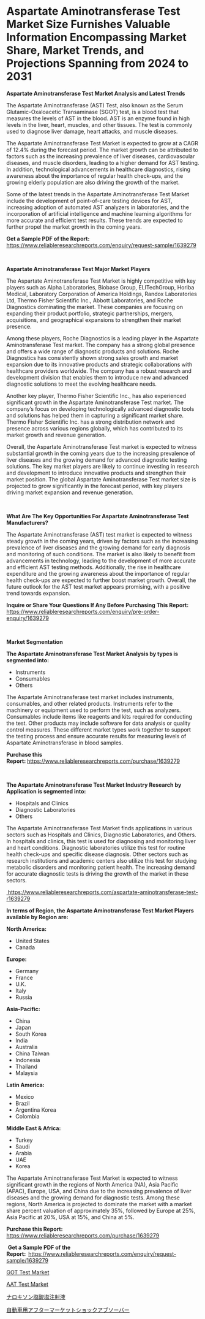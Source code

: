<p><h1>Aspartate Aminotransferase Test Market Size Furnishes Valuable Information Encompassing Market Share, Market Trends, and Projections Spanning from 2024 to 2031</h1></p><p><strong>Aspartate Aminotransferase Test Market Analysis and Latest Trends</strong></p>
<p><p>The Aspartate Aminotransferase (AST) Test, also known as the Serum Glutamic-Oxaloacetic Transaminase (SGOT) test, is a blood test that measures the levels of AST in the blood. AST is an enzyme found in high levels in the liver, heart, muscles, and other tissues. The test is commonly used to diagnose liver damage, heart attacks, and muscle diseases.</p><p>The Aspartate Aminotransferase Test Market is expected to grow at a CAGR of 12.4% during the forecast period. The market growth can be attributed to factors such as the increasing prevalence of liver diseases, cardiovascular diseases, and muscle disorders, leading to a higher demand for AST testing. In addition, technological advancements in healthcare diagnostics, rising awareness about the importance of regular health check-ups, and the growing elderly population are also driving the growth of the market.</p><p>Some of the latest trends in the Aspartate Aminotransferase Test Market include the development of point-of-care testing devices for AST, increasing adoption of automated AST analyzers in laboratories, and the incorporation of artificial intelligence and machine learning algorithms for more accurate and efficient test results. These trends are expected to further propel the market growth in the coming years.</p></p>
<p><strong>Get a Sample PDF of the Report:&nbsp;</strong> <a href="https://www.reliableresearchreports.com/enquiry/request-sample/1639279">https://www.reliableresearchreports.com/enquiry/request-sample/1639279</a></p>
<p>&nbsp;</p>
<p><strong>Aspartate Aminotransferase Test Major Market Players</strong></p>
<p><p>The Aspartate Aminotransferase Test Market is highly competitive with key players such as Alpha Laboratories, Biobase Group, ELITechGroup, Horiba Medical, Laboratory Corporation of America Holdings, Randox Laboratories Ltd, Thermo Fisher Scientific Inc., Abbott Laboratories, and Roche Diagnostics dominating the market. These companies are focusing on expanding their product portfolio, strategic partnerships, mergers, acquisitions, and geographical expansions to strengthen their market presence.</p><p>Among these players, Roche Diagnostics is a leading player in the Aspartate Aminotransferase Test market. The company has a strong global presence and offers a wide range of diagnostic products and solutions. Roche Diagnostics has consistently shown strong sales growth and market expansion due to its innovative products and strategic collaborations with healthcare providers worldwide. The company has a robust research and development division that enables them to introduce new and advanced diagnostic solutions to meet the evolving healthcare needs.</p><p>Another key player, Thermo Fisher Scientific Inc., has also experienced significant growth in the Aspartate Aminotransferase Test market. The company’s focus on developing technologically advanced diagnostic tools and solutions has helped them in capturing a significant market share. Thermo Fisher Scientific Inc. has a strong distribution network and presence across various regions globally, which has contributed to its market growth and revenue generation.</p><p>Overall, the Aspartate Aminotransferase Test market is expected to witness substantial growth in the coming years due to the increasing prevalence of liver diseases and the growing demand for advanced diagnostic testing solutions. The key market players are likely to continue investing in research and development to introduce innovative products and strengthen their market position. The global Aspartate Aminotransferase Test market size is projected to grow significantly in the forecast period, with key players driving market expansion and revenue generation.</p></p>
<p>&nbsp;</p>
<p><strong>What Are The Key Opportunities For Aspartate Aminotransferase Test Manufacturers?</strong></p>
<p><p>The Aspartate Aminotransferase (AST) test market is expected to witness steady growth in the coming years, driven by factors such as the increasing prevalence of liver diseases and the growing demand for early diagnosis and monitoring of such conditions. The market is also likely to benefit from advancements in technology, leading to the development of more accurate and efficient AST testing methods. Additionally, the rise in healthcare expenditure and the growing awareness about the importance of regular health check-ups are expected to further boost market growth. Overall, the future outlook for the AST test market appears promising, with a positive trend towards expansion.</p></p>
<p><strong>Inquire or Share Your Questions If Any Before Purchasing This Report:</strong> <a href="https://www.reliableresearchreports.com/enquiry/pre-order-enquiry/1639279">https://www.reliableresearchreports.com/enquiry/pre-order-enquiry/1639279</a></p>
<p>&nbsp;</p>
<p><strong>Market Segmentation</strong></p>
<p><strong>The Aspartate Aminotransferase Test Market Analysis by types is segmented into:</strong></p>
<p><ul><li>Instruments</li><li>Consumables</li><li>Others</li></ul></p>
<p><p>The Aspartate Aminotransferase test market includes instruments, consumables, and other related products. Instruments refer to the machinery or equipment used to perform the test, such as analyzers. Consumables include items like reagents and kits required for conducting the test. Other products may include software for data analysis or quality control measures. These different market types work together to support the testing process and ensure accurate results for measuring levels of Aspartate Aminotransferase in blood samples.</p></p>
<p><strong>Purchase this Report:&nbsp;</strong><a href="https://www.reliableresearchreports.com/purchase/1639279">https://www.reliableresearchreports.com/purchase/1639279</a></p>
<p>&nbsp;</p>
<p><strong>The Aspartate Aminotransferase Test Market Industry Research by Application is segmented into:</strong></p>
<p><ul><li>Hospitals and Clinics</li><li>Diagnostic Laboratories</li><li>Others</li></ul></p>
<p><p>The Aspartate Aminotransferase Test Market finds applications in various sectors such as Hospitals and Clinics, Diagnostic Laboratories, and Others. In hospitals and clinics, this test is used for diagnosing and monitoring liver and heart conditions. Diagnostic laboratories utilize this test for routine health check-ups and specific disease diagnosis. Other sectors such as research institutions and academic centers also utilize this test for studying metabolic disorders and monitoring patient health. The increasing demand for accurate diagnostic tests is driving the growth of the market in these sectors.</p></p>
<p><a href="https://www.reliableresearchreports.com/aspartate-aminotransferase-test-r1639279">&nbsp;https://www.reliableresearchreports.com/aspartate-aminotransferase-test-r1639279</a></p>
<p><strong>In terms of Region, the Aspartate Aminotransferase Test Market Players available by Region are:</strong></p>
<p>
    <p> <strong> North America: </strong>
        <ul>
            <li>United States</li>
            <li>Canada</li>
        </ul>
        </p> 
    <p> <strong> Europe: </strong>
        <ul>
            <li>Germany</li>
            <li>France</li>
            <li>U.K.</li>
            <li>Italy</li>
            <li>Russia</li>
        </ul>
        </p> 
    <p> <strong> Asia-Pacific: </strong>
        <ul>
            <li>China</li>
            <li>Japan</li>
            <li>South Korea</li>
            <li>India</li>
            <li>Australia</li>
            <li>China Taiwan</li>
            <li>Indonesia</li>
            <li>Thailand</li>
            <li>Malaysia</li>
        </ul>
        </p> 
    <p> <strong> Latin America: </strong>
        <ul>
            <li>Mexico</li>
            <li>Brazil</li>
            <li>Argentina Korea</li>
            <li>Colombia</li>
        </ul>
        </p> 
    <p> <strong> Middle East & Africa: </strong>
        <ul>
            <li>Turkey</li>
            <li>Saudi</li>
            <li>Arabia</li>
            <li>UAE</li>
            <li>Korea</li>
        </ul>
    </p>
    </p>
<p><p>The Aspartate Aminotransferase Test Market is expected to witness significant growth in the regions of North America (NA), Asia Pacific (APAC), Europe, USA, and China due to the increasing prevalence of liver diseases and the growing demand for diagnostic tests. Among these regions, North America is projected to dominate the market with a market share percent valuation of approximately 35%, followed by Europe at 25%, Asia Pacific at 20%, USA at 15%, and China at 5%.</p></p>
<p><strong>Purchase this Report: </strong><a href="https://www.reliableresearchreports.com/purchase/1639279">https://www.reliableresearchreports.com/purchase/1639279</a></p>
<p>&nbsp;<strong>Get a Sample PDF of the Report:&nbsp;&nbsp;</strong><a href="https://www.reliableresearchreports.com/enquiry/request-sample/1639279">https://www.reliableresearchreports.com/enquiry/request-sample/1639279</a></p>
<p><strong></strong></p>
<p><p><a href="https://github.com/RyleeBauch2023/Market-Research-Report-List-1/blob/main/got-test-market.md">GOT Test Market</a></p><p><a href="https://github.com/Sarissaschmalingtr6fz2739/Market-Research-Report-List-2/blob/main/aat-test-market.md">AAT Test Market</a></p><p><a href="https://github.com/FrancoWeber2023/Market-Research-Report-List-1/blob/main/530594146579.md">ナロキソン塩酸塩注射液</a></p><p><a href="https://github.com/kegley4963/Market-Research-Report-List-1/blob/main/172514346578.md">自動車用アフターマーケットショックアブソーバー</a></p></p>